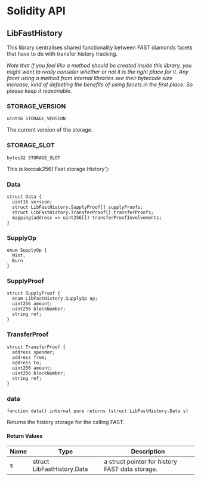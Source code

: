 # Solidity API

## LibFastHistory

This library centralises shared functionality between FAST diamonds facets that have to do with transfer
history tracking.

_Note that if you feel like a method should be created inside this library, you might want to really consider
whether or not it is the right place for it. Any facet using a method from internal libraries see their bytecode
size increase, kind of defeating the benefits of using facets in the first place. So please keep it reasonable._

### STORAGE_VERSION

```solidity
uint16 STORAGE_VERSION
```

The current version of the storage.

### STORAGE_SLOT

```solidity
bytes32 STORAGE_SLOT
```

This is keccak256('Fast.storage.History'):

### Data

```solidity
struct Data {
  uint16 version;
  struct LibFastHistory.SupplyProof[] supplyProofs;
  struct LibFastHistory.TransferProof[] transferProofs;
  mapping(address => uint256[]) transferProofInvolvements;
}
```

### SupplyOp

```solidity
enum SupplyOp {
  Mint,
  Burn
}
```

### SupplyProof

```solidity
struct SupplyProof {
  enum LibFastHistory.SupplyOp op;
  uint256 amount;
  uint256 blockNumber;
  string ref;
}
```

### TransferProof

```solidity
struct TransferProof {
  address spender;
  address from;
  address to;
  uint256 amount;
  uint256 blockNumber;
  string ref;
}
```

### data

```solidity
function data() internal pure returns (struct LibFastHistory.Data s)
```

Returns the history storage for the calling FAST.

#### Return Values

| Name | Type | Description |
| ---- | ---- | ----------- |
| s | struct LibFastHistory.Data | a struct pointer for history FAST data storage. |

